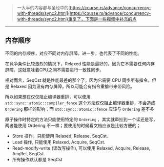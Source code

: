> 一大半的内容都与圣经中的[https://course.rs/advance/concurrency-with-threads/sync2.html](https://course.rs/advance/concurrency-with-threads/sync2.html)重复了，下面是一些视频中补充的点

---

## 内存顺序

不同的内存顺序，对应不同对内存屏障，进一步，也代表了不同的性能。

在竞争条件比较激烈的情况下，Relaxed 性能是最好的，因为它不需要任何内存屏障，这就意味着CPU之间不需要进行一致性同步。

相对而言，SeqCst 就是性能最差的那个了，因为它需要 CPU 同步所有指令。但是 Relaxed 因为没有内存屏障，所以可能会有指令重排带来带风险。

  

所以如果想在仅仅阻止编译器重排，可以使用 `std::sync::atomic::compiler_fence` 这个方法仅仅阻止编译器重排，不会造成 `Ordering` 那样的影响；而 `std::sync::atomic::fence` 应该与 `Ordering` 差不多

  

原子操作时特定的方法只能使用特定的 `Ordering` ，其实就牵扯到一个读还是写，两者能使用 Ordering 不一样；要使用的时候看文档应该是比较方便的；

- Store 操作，只能使用 Relaxed, Release, SeqCst.
- Load 操作, 只能使用 Relaxed, Acquire, SeqCst.
- Read-modify-write (读改写操作), 可以使用 Relaxed, Acquire, Release, AcqRel, SeqCst.
- 所有操作默认都是 SeqCst